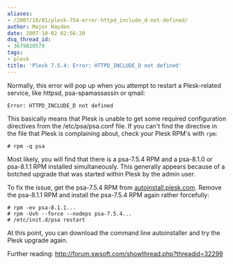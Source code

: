 ```yaml
---
aliases:
- /2007/10/01/plesk-754-error-httpd_include_d-not-defined/
author: Major Hayden
date: 2007-10-02 02:56:20
dsq_thread_id:
- 3679020570
tags:
- plesk
title: 'Plesk 7.5.4: Error: HTTPD_INCLUDE_D not defined'
---
```


Normally, this error will pop up when you attempt to restart a Plesk-related service, like httpsd, psa-spamassassin or qmail:

```
Error: HTTPD_INCLUDE_D not defined
```

This basically means that Plesk is unable to get some required configuration directives from the /etc/psa/psa.conf file. If you can't find the directive in the file that Plesk is complaining about, check your Plesk RPM's with `rpm`:

```
# rpm -q psa
```

Most likely, you will find that there is a psa-7.5.4 RPM and a psa-8.1.0 or psa-8.1.1 RPM installed simultaneously. This generally appears because of a botched upgrade that was started within Plesk by the admin user.

To fix the issue, get the psa-7.5.4 RPM from [autoinstall.plesk.com][1]. Remove the psa-8.1.1 RPM and install the psa-7.5.4 RPM again rather forcefully:

```
# rpm -ev psa-8.1.1...
# rpm -Uvh --force --nodeps psa-7.5.4...
# /etc/init.d/psa restart
```

At this point, you can download the command line autoinstaller and try the Plesk upgrade again.

Further reading: <http://forum.swsoft.com/showthread.php?threadid=32299>

 [1]: http://autoinstall.plesk.com/